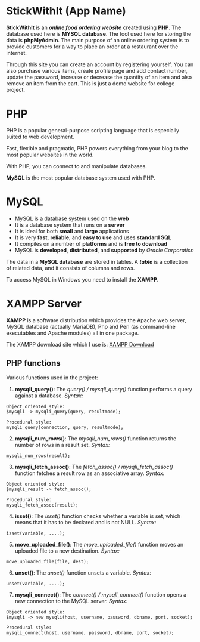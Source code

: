 # StickWithIt (App Name)

**StickWithIt** is an **_online food ordering website_** created using **PHP**. The database used here is **MYSQL database**. The tool used here for storing the data is **phpMyAdmin**. The main purpose of an online ordering system is to provide customers for a way to place an order at a restaurant over the internet.

Through this site you can create an account by registering yourself. You can also purchase various items, create profile page and add contact number, update the password, increase or decrease the quantity of an item and also remove an item from the cart. This is just a demo website for college project.

# PHP

PHP is a popular general-purpose scripting language that is especially suited to web development.

Fast, flexible and pragmatic, PHP powers everything from your blog to the most popular websites in the world.

With PHP, you can connect to and manipulate databases.

**MySQL** is the most popular database system used with PHP.

# MySQL

- MySQL is a database system used on the **web**
- It is a database system that runs on a **server**
- It is ideal for both **small** and **large** applications
- It is very **fast**, **reliable**, and **easy to use** and uses **standard SQL**
- It compiles on a number of **platforms** and is **free to download**
- MySQL is **developed**, **distributed**, and **supported** by _Oracle Corporation_

The data in a **MySQL database** are stored in tables.
A **_table_** is a collection of related data, and
it consists of columns and rows.

To access MySQL in Windows you need to install the **XAMPP**.

# XAMPP Server

**XAMPP** is a software distribution which provides the Apache web server, MySQL database (actually MariaDB), Php and Perl (as command-line executables and Apache modules) all in one package.

The XAMPP download site which I use is:
[XAMPP Download](https://www.apachefriends.org/download.html)

## PHP functions

Various functions used in the project:

1. **mysqli_query()**: The _query() / mysqli_query()_ function performs a query against a database.
   _Syntax:_

```
Object oriented style:
$mysqli -> mysqli_query(query, resultmode);

Procedural style:
mysqli_query(connection, query, resultmode);
```

2. **mysqli_num_rows()**: The _mysqli_num_rows()_ function returns the number of rows in a result set.
   _Syntax:_

```
mysqli_num_rows(result);
```

3. **mysqli_fetch_assoc()**: The _fetch_assoc() / mysqli_fetch_assoc()_ function fetches a result row as an associative array.
   _Syntax:_

```
Object oriented style:
$mysqli_result -> fetch_assoc();

Procedural style:
mysqli_fetch_assoc(result);
```

4. **isset()**: The _isset()_ function checks whether a variable is set, which means that it has to be declared and is not NULL.
   _Syntax:_

```
isset(variable, ....);
```

5. **move_uploaded_file()**: The _move_uploaded_file()_ function moves an uploaded file to a new destination.
   _Syntax:_

```
move_uploaded_file(file, dest);
```

6. **unset()**: The _unset()_ function unsets a variable.
   _Syntax:_

```
unset(variable, ....);
```

7. **mysqli_connect()**: The _connect() / mysqli_connect()_ function opens a new connection to the MySQL server.
   _Syntax:_

```
Object oriented style:
$mysqli -> new mysqli(host, username, password, dbname, port, socket);

Procedural style:
mysqli_connect(host, username, password, dbname, port, socket);
```
